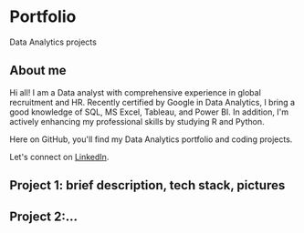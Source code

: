 # Portfolio
Data Analytics projects

## About me
Hi all! I am a Data analyst with comprehensive experience in global recruitment and HR. Recently certified by Google in Data Analytics, I bring a good knowledge of SQL, MS Excel, Tableau, and Power BI. In addition, I'm actively enhancing my professional skills by studying R and Python. 

Here on GitHub, you'll find my Data Analytics portfolio and coding projects.

Let's connect on [LinkedIn](https://www.linkedin.com/in/liubovabramova/).

## Project 1: brief description, tech stack, pictures
## Project 2:...
